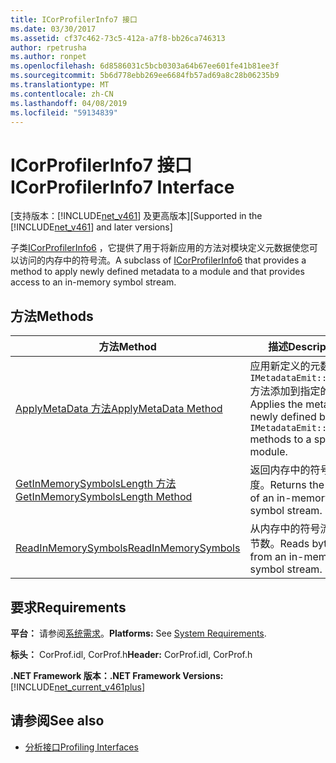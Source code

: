 ```yaml
---
title: ICorProfilerInfo7 接口
ms.date: 03/30/2017
ms.assetid: cf37c462-73c5-412a-a7f8-bb26ca746313
author: rpetrusha
ms.author: ronpet
ms.openlocfilehash: 6d8586031c5bcb0303a64b67ee601fe41b81ee3f
ms.sourcegitcommit: 5b6d778ebb269ee6684fb57ad69a8c28b06235b9
ms.translationtype: MT
ms.contentlocale: zh-CN
ms.lasthandoff: 04/08/2019
ms.locfileid: "59134839"
---
```

# <a name="icorprofilerinfo7-interface"></a><span data-ttu-id="7f98d-102">ICorProfilerInfo7 接口</span><span class="sxs-lookup"><span data-stu-id="7f98d-102">ICorProfilerInfo7 Interface</span></span>
<span data-ttu-id="7f98d-103">[支持版本：[!INCLUDE[net_v461](../../../../includes/net-v461-md.md)] 及更高版本]</span><span class="sxs-lookup"><span data-stu-id="7f98d-103">[Supported in the [!INCLUDE[net_v461](../../../../includes/net-v461-md.md)] and later versions]</span></span>  
  
 <span data-ttu-id="7f98d-104">子类[ICorProfilerInfo6](../../../../docs/framework/unmanaged-api/profiling/icorprofilerinfo6-interface.md) ，它提供了用于将新应用的方法对模块定义元数据使您可以访问的内存中的符号流。</span><span class="sxs-lookup"><span data-stu-id="7f98d-104">A subclass of [ICorProfilerInfo6](../../../../docs/framework/unmanaged-api/profiling/icorprofilerinfo6-interface.md) that provides a method to apply newly defined metadata to a module and that provides access to an in-memory symbol stream.</span></span>  
  
## <a name="methods"></a><span data-ttu-id="7f98d-105">方法</span><span class="sxs-lookup"><span data-stu-id="7f98d-105">Methods</span></span>  
  
|<span data-ttu-id="7f98d-106">方法</span><span class="sxs-lookup"><span data-stu-id="7f98d-106">Method</span></span>|<span data-ttu-id="7f98d-107">描述</span><span class="sxs-lookup"><span data-stu-id="7f98d-107">Description</span></span>|  
|------------|-----------------|  
|[<span data-ttu-id="7f98d-108">ApplyMetaData 方法</span><span class="sxs-lookup"><span data-stu-id="7f98d-108">ApplyMetaData Method</span></span>](../../../../docs/framework/unmanaged-api/profiling/icorprofilerinfo7-applymetadata-method.md)|<span data-ttu-id="7f98d-109">应用新定义的元数据`IMetadataEmit::Define*`方法添加到指定的模块。</span><span class="sxs-lookup"><span data-stu-id="7f98d-109">Applies the metadata newly defined by the `IMetadataEmit::Define*` methods to a specified module.</span></span>|  
|[<span data-ttu-id="7f98d-110">GetInMemorySymbolsLength 方法</span><span class="sxs-lookup"><span data-stu-id="7f98d-110">GetInMemorySymbolsLength Method</span></span>](../../../../docs/framework/unmanaged-api/profiling/icorprofilerinfo7-getinmemorysymbolslength-method.md)|<span data-ttu-id="7f98d-111">返回内存中的符号流的长度。</span><span class="sxs-lookup"><span data-stu-id="7f98d-111">Returns the length of an in-memory symbol stream.</span></span>|  
|[<span data-ttu-id="7f98d-112">ReadInMemorySymbols</span><span class="sxs-lookup"><span data-stu-id="7f98d-112">ReadInMemorySymbols</span></span>](../../../../docs/framework/unmanaged-api/profiling/icorprofilerinfo7-readinmemorysymbols.md)|<span data-ttu-id="7f98d-113">从内存中的符号流读取字节数。</span><span class="sxs-lookup"><span data-stu-id="7f98d-113">Reads bytes from an in-memory symbol stream.</span></span>|  
  
## <a name="requirements"></a><span data-ttu-id="7f98d-114">要求</span><span class="sxs-lookup"><span data-stu-id="7f98d-114">Requirements</span></span>  
 <span data-ttu-id="7f98d-115">**平台：** 请参阅[系统需求](../../../../docs/framework/get-started/system-requirements.md)。</span><span class="sxs-lookup"><span data-stu-id="7f98d-115">**Platforms:** See [System Requirements](../../../../docs/framework/get-started/system-requirements.md).</span></span>  
  
 <span data-ttu-id="7f98d-116">**标头：** CorProf.idl, CorProf.h</span><span class="sxs-lookup"><span data-stu-id="7f98d-116">**Header:** CorProf.idl, CorProf.h</span></span>  
  
 **<span data-ttu-id="7f98d-117">.NET Framework 版本：</span><span class="sxs-lookup"><span data-stu-id="7f98d-117">.NET Framework Versions:</span></span>** [!INCLUDE[net_current_v461plus](../../../../includes/net-current-v461plus-md.md)]  
  
## <a name="see-also"></a><span data-ttu-id="7f98d-118">请参阅</span><span class="sxs-lookup"><span data-stu-id="7f98d-118">See also</span></span>

- [<span data-ttu-id="7f98d-119">分析接口</span><span class="sxs-lookup"><span data-stu-id="7f98d-119">Profiling Interfaces</span></span>](../../../../docs/framework/unmanaged-api/profiling/profiling-interfaces.md)
